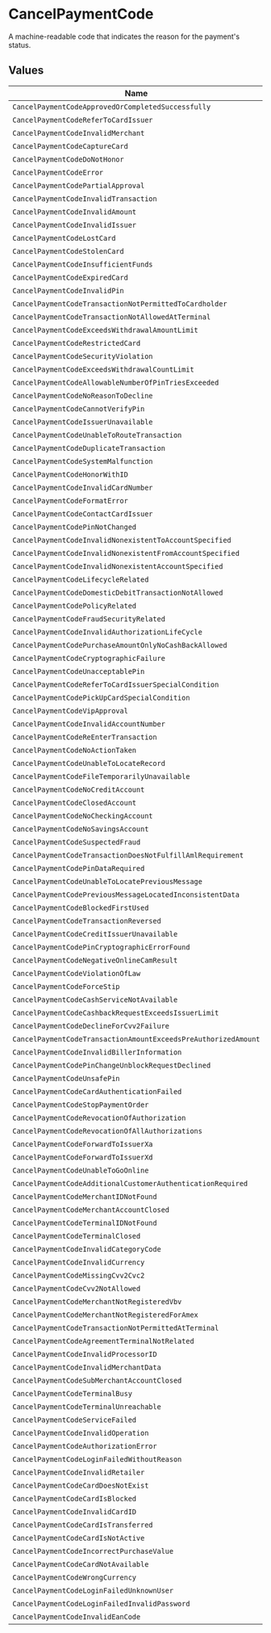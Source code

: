 # CancelPaymentCode

A machine-readable code that indicates the reason for the payment's status.


## Values

| Name                                                           | Value                                                          |
| -------------------------------------------------------------- | -------------------------------------------------------------- |
| `CancelPaymentCodeApprovedOrCompletedSuccessfully`             | approved_or_completed_successfully                             |
| `CancelPaymentCodeReferToCardIssuer`                           | refer_to_card_issuer                                           |
| `CancelPaymentCodeInvalidMerchant`                             | invalid_merchant                                               |
| `CancelPaymentCodeCaptureCard`                                 | capture_card                                                   |
| `CancelPaymentCodeDoNotHonor`                                  | do_not_honor                                                   |
| `CancelPaymentCodeError`                                       | error                                                          |
| `CancelPaymentCodePartialApproval`                             | partial_approval                                               |
| `CancelPaymentCodeInvalidTransaction`                          | invalid_transaction                                            |
| `CancelPaymentCodeInvalidAmount`                               | invalid_amount                                                 |
| `CancelPaymentCodeInvalidIssuer`                               | invalid_issuer                                                 |
| `CancelPaymentCodeLostCard`                                    | lost_card                                                      |
| `CancelPaymentCodeStolenCard`                                  | stolen_card                                                    |
| `CancelPaymentCodeInsufficientFunds`                           | insufficient_funds                                             |
| `CancelPaymentCodeExpiredCard`                                 | expired_card                                                   |
| `CancelPaymentCodeInvalidPin`                                  | invalid_pin                                                    |
| `CancelPaymentCodeTransactionNotPermittedToCardholder`         | transaction_not_permitted_to_cardholder                        |
| `CancelPaymentCodeTransactionNotAllowedAtTerminal`             | transaction_not_allowed_at_terminal                            |
| `CancelPaymentCodeExceedsWithdrawalAmountLimit`                | exceeds_withdrawal_amount_limit                                |
| `CancelPaymentCodeRestrictedCard`                              | restricted_card                                                |
| `CancelPaymentCodeSecurityViolation`                           | security_violation                                             |
| `CancelPaymentCodeExceedsWithdrawalCountLimit`                 | exceeds_withdrawal_count_limit                                 |
| `CancelPaymentCodeAllowableNumberOfPinTriesExceeded`           | allowable_number_of_pin_tries_exceeded                         |
| `CancelPaymentCodeNoReasonToDecline`                           | no_reason_to_decline                                           |
| `CancelPaymentCodeCannotVerifyPin`                             | cannot_verify_pin                                              |
| `CancelPaymentCodeIssuerUnavailable`                           | issuer_unavailable                                             |
| `CancelPaymentCodeUnableToRouteTransaction`                    | unable_to_route_transaction                                    |
| `CancelPaymentCodeDuplicateTransaction`                        | duplicate_transaction                                          |
| `CancelPaymentCodeSystemMalfunction`                           | system_malfunction                                             |
| `CancelPaymentCodeHonorWithID`                                 | honor_with_id                                                  |
| `CancelPaymentCodeInvalidCardNumber`                           | invalid_card_number                                            |
| `CancelPaymentCodeFormatError`                                 | format_error                                                   |
| `CancelPaymentCodeContactCardIssuer`                           | contact_card_issuer                                            |
| `CancelPaymentCodePinNotChanged`                               | pin_not_changed                                                |
| `CancelPaymentCodeInvalidNonexistentToAccountSpecified`        | invalid_nonexistent_to_account_specified                       |
| `CancelPaymentCodeInvalidNonexistentFromAccountSpecified`      | invalid_nonexistent_from_account_specified                     |
| `CancelPaymentCodeInvalidNonexistentAccountSpecified`          | invalid_nonexistent_account_specified                          |
| `CancelPaymentCodeLifecycleRelated`                            | lifecycle_related                                              |
| `CancelPaymentCodeDomesticDebitTransactionNotAllowed`          | domestic_debit_transaction_not_allowed                         |
| `CancelPaymentCodePolicyRelated`                               | policy_related                                                 |
| `CancelPaymentCodeFraudSecurityRelated`                        | fraud_security_related                                         |
| `CancelPaymentCodeInvalidAuthorizationLifeCycle`               | invalid_authorization_life_cycle                               |
| `CancelPaymentCodePurchaseAmountOnlyNoCashBackAllowed`         | purchase_amount_only_no_cash_back_allowed                      |
| `CancelPaymentCodeCryptographicFailure`                        | cryptographic_failure                                          |
| `CancelPaymentCodeUnacceptablePin`                             | unacceptable_pin                                               |
| `CancelPaymentCodeReferToCardIssuerSpecialCondition`           | refer_to_card_issuer_special_condition                         |
| `CancelPaymentCodePickUpCardSpecialCondition`                  | pick_up_card_special_condition                                 |
| `CancelPaymentCodeVipApproval`                                 | vip_approval                                                   |
| `CancelPaymentCodeInvalidAccountNumber`                        | invalid_account_number                                         |
| `CancelPaymentCodeReEnterTransaction`                          | re_enter_transaction                                           |
| `CancelPaymentCodeNoActionTaken`                               | no_action_taken                                                |
| `CancelPaymentCodeUnableToLocateRecord`                        | unable_to_locate_record                                        |
| `CancelPaymentCodeFileTemporarilyUnavailable`                  | file_temporarily_unavailable                                   |
| `CancelPaymentCodeNoCreditAccount`                             | no_credit_account                                              |
| `CancelPaymentCodeClosedAccount`                               | closed_account                                                 |
| `CancelPaymentCodeNoCheckingAccount`                           | no_checking_account                                            |
| `CancelPaymentCodeNoSavingsAccount`                            | no_savings_account                                             |
| `CancelPaymentCodeSuspectedFraud`                              | suspected_fraud                                                |
| `CancelPaymentCodeTransactionDoesNotFulfillAmlRequirement`     | transaction_does_not_fulfill_aml_requirement                   |
| `CancelPaymentCodePinDataRequired`                             | pin_data_required                                              |
| `CancelPaymentCodeUnableToLocatePreviousMessage`               | unable_to_locate_previous_message                              |
| `CancelPaymentCodePreviousMessageLocatedInconsistentData`      | previous_message_located_inconsistent_data                     |
| `CancelPaymentCodeBlockedFirstUsed`                            | blocked_first_used                                             |
| `CancelPaymentCodeTransactionReversed`                         | transaction_reversed                                           |
| `CancelPaymentCodeCreditIssuerUnavailable`                     | credit_issuer_unavailable                                      |
| `CancelPaymentCodePinCryptographicErrorFound`                  | pin_cryptographic_error_found                                  |
| `CancelPaymentCodeNegativeOnlineCamResult`                     | negative_online_cam_result                                     |
| `CancelPaymentCodeViolationOfLaw`                              | violation_of_law                                               |
| `CancelPaymentCodeForceStip`                                   | force_stip                                                     |
| `CancelPaymentCodeCashServiceNotAvailable`                     | cash_service_not_available                                     |
| `CancelPaymentCodeCashbackRequestExceedsIssuerLimit`           | cashback_request_exceeds_issuer_limit                          |
| `CancelPaymentCodeDeclineForCvv2Failure`                       | decline_for_cvv2_failure                                       |
| `CancelPaymentCodeTransactionAmountExceedsPreAuthorizedAmount` | transaction_amount_exceeds_pre_authorized_amount               |
| `CancelPaymentCodeInvalidBillerInformation`                    | invalid_biller_information                                     |
| `CancelPaymentCodePinChangeUnblockRequestDeclined`             | pin_change_unblock_request_declined                            |
| `CancelPaymentCodeUnsafePin`                                   | unsafe_pin                                                     |
| `CancelPaymentCodeCardAuthenticationFailed`                    | card_authentication_failed                                     |
| `CancelPaymentCodeStopPaymentOrder`                            | stop_payment_order                                             |
| `CancelPaymentCodeRevocationOfAuthorization`                   | revocation_of_authorization                                    |
| `CancelPaymentCodeRevocationOfAllAuthorizations`               | revocation_of_all_authorizations                               |
| `CancelPaymentCodeForwardToIssuerXa`                           | forward_to_issuer_xa                                           |
| `CancelPaymentCodeForwardToIssuerXd`                           | forward_to_issuer_xd                                           |
| `CancelPaymentCodeUnableToGoOnline`                            | unable_to_go_online                                            |
| `CancelPaymentCodeAdditionalCustomerAuthenticationRequired`    | additional_customer_authentication_required                    |
| `CancelPaymentCodeMerchantIDNotFound`                          | merchant_id_not_found                                          |
| `CancelPaymentCodeMerchantAccountClosed`                       | merchant_account_closed                                        |
| `CancelPaymentCodeTerminalIDNotFound`                          | terminal_id_not_found                                          |
| `CancelPaymentCodeTerminalClosed`                              | terminal_closed                                                |
| `CancelPaymentCodeInvalidCategoryCode`                         | invalid_category_code                                          |
| `CancelPaymentCodeInvalidCurrency`                             | invalid_currency                                               |
| `CancelPaymentCodeMissingCvv2Cvc2`                             | missing_cvv2_cvc2                                              |
| `CancelPaymentCodeCvv2NotAllowed`                              | cvv2_not_allowed                                               |
| `CancelPaymentCodeMerchantNotRegisteredVbv`                    | merchant_not_registered_vbv                                    |
| `CancelPaymentCodeMerchantNotRegisteredForAmex`                | merchant_not_registered_for_amex                               |
| `CancelPaymentCodeTransactionNotPermittedAtTerminal`           | transaction_not_permitted_at_terminal                          |
| `CancelPaymentCodeAgreementTerminalNotRelated`                 | agreement_terminal_not_related                                 |
| `CancelPaymentCodeInvalidProcessorID`                          | invalid_processor_id                                           |
| `CancelPaymentCodeInvalidMerchantData`                         | invalid_merchant_data                                          |
| `CancelPaymentCodeSubMerchantAccountClosed`                    | sub_merchant_account_closed                                    |
| `CancelPaymentCodeTerminalBusy`                                | terminal_busy                                                  |
| `CancelPaymentCodeTerminalUnreachable`                         | terminal_unreachable                                           |
| `CancelPaymentCodeServiceFailed`                               | service_failed                                                 |
| `CancelPaymentCodeInvalidOperation`                            | invalid_operation                                              |
| `CancelPaymentCodeAuthorizationError`                          | authorization_error                                            |
| `CancelPaymentCodeLoginFailedWithoutReason`                    | login_failed_without_reason                                    |
| `CancelPaymentCodeInvalidRetailer`                             | invalid_retailer                                               |
| `CancelPaymentCodeCardDoesNotExist`                            | card_does_not_exist                                            |
| `CancelPaymentCodeCardIsBlocked`                               | card_is_blocked                                                |
| `CancelPaymentCodeInvalidCardID`                               | invalid_card_id                                                |
| `CancelPaymentCodeCardIsTransferred`                           | card_is_transferred                                            |
| `CancelPaymentCodeCardIsNotActive`                             | card_is_not_active                                             |
| `CancelPaymentCodeIncorrectPurchaseValue`                      | incorrect_purchase_value                                       |
| `CancelPaymentCodeCardNotAvailable`                            | card_not_available                                             |
| `CancelPaymentCodeWrongCurrency`                               | wrong_currency                                                 |
| `CancelPaymentCodeLoginFailedUnknownUser`                      | login_failed_unknown_user                                      |
| `CancelPaymentCodeLoginFailedInvalidPassword`                  | login_failed_invalid_password                                  |
| `CancelPaymentCodeInvalidEanCode`                              | invalid_ean_code                                               |